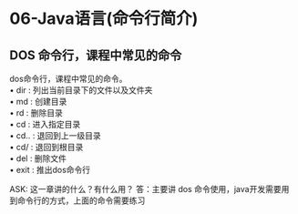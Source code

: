 # 06-Java语言(命令行简介)

## DOS 命令行，课程中常见的命令  

dos命令行，课程中常见的命令。  
    • dir : 列出当前目录下的文件以及文件夹  
    • md : 创建目录  
    • rd : 删除目录  
    • cd : 进入指定目录  
    • cd.. : 退回到上一级目录  
    • cd/ : 退回到根目录  
    • del : 删除文件  
    • exit : 推出dos命令行  


ASK: 这一章讲的什么？有什么用？
答：主要讲 dos 命令使用，java开发需要用到命令行的方式，上面的命令需要练习